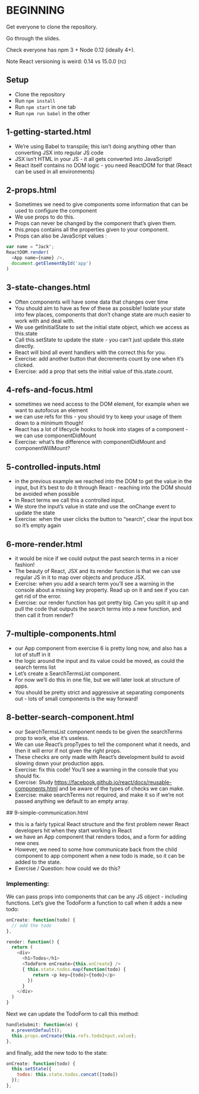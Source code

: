 # BEGINNING

Get everyone to clone the repository.

Go through the slides.

Check everyone has npm 3 + Node 0.12 (ideally 4+).

Note React versioning is weird: 0.14 vs 15.0.0 (rc)

## Setup
- Clone the repository
- Run `npm install`
- Run `npm start` in one tab
- Run `npm run babel` in the other


## 1-getting-started.html
- We’re using Babel to transpile; this isn’t doing anything other than converting JSX into regular JS code
- JSX isn’t HTML in your JS - it all gets converted into JavaScript!
- React itself contains no DOM logic - you need ReactDOM for that (React can be used in all environments)

## 2-props.html
- Sometimes we need to give components some information that can be used to configure the component
- We use props to do this.
- Props can never be changed by the component that’s given them.
- this.props contains all the properties given to your component.
- Props can also be JavaScript values :

```js
var name = “Jack";
ReactDOM.render(
  <App name={name} />,
  document.getElementById('app')
)
```

## 3-state-changes.html
- Often components will have some data that changes over time
- You should aim to have as few of these as possible! Isolate your state into few places, components that don’t change state are much easier to work with and deal with.
- We use getInitialState to set the initial state object, which we access as this.state
- Call this.setState to update the state - you can’t just update this.state directly.
- React will bind all event handlers with the correct this for you.
- Exercise: add another button that decrements count by one when it’s clicked.
- Exercise: add a prop that sets the initial value of this.state.count.

## 4-refs-and-focus.html
- sometimes we need access to the DOM element, for example when we want to autofocus an element
- we can use refs for this - you should try to keep your usage of them down to a minimum though!
- React has a lot of lifecycle hooks to hook into stages of a component - we can use componentDidMount
- Exercise: what’s the difference with componentDidMount and componentWillMount?

## 5-controlled-inputs.html
- in the previous example we reached into the DOM to get the value in the input, but it’s best to do it through React - reaching into the DOM should be avoided when possible
- In React terms we call this a controlled input.
- We store the input’s value in state and use the onChange event to update the state
- Exercise: when the user clicks the button to “search”, clear the input box so it’s empty again

## 6-more-render.html
- it would be nice if we could output the past search terms in a nicer fashion!
- The beauty of React, JSX and its render function is that we can use regular JS in it to map over objects and produce JSX.
- Exercise: when you add a search term you’ll see a warning in the console about a missing key property. Read up on it and see if you can get rid of the error.
- Exercise: our render function has got pretty big. Can you split it up and pull the code that outputs the search terms into a new function, and then call it from render?

## 7-multiple-components.html
- our App component from exercise 6 is pretty long now, and also has a lot of stuff in it
- the logic around the input and its value could be moved, as could the search terms list
- Let’s create a SearchTermsList component.
- For now we’ll do this in one file, but we will later look at structure of apps.
- You should be pretty strict and aggressive at separating components out - lots of small components is the way forward!

## 8-better-search-component.html
- our SearchTermsList component needs to be given the searchTerms prop to work, else it’s useless.
- We can use React’s propTypes to tell the component what it needs, and then it will error if not given the right props.
- These checks are only made with React’s development build to avoid slowing down your production apps.
- Exercise: fix this code! You’ll see a warning in the console that you should fix.
- Exercise: Study https://facebook.github.io/react/docs/reusable-components.html and be aware of the types of checks we can make.
- Exercise: make searchTerms not required, and make it so if we’re not passed anything we default to an empty array.

## 9-simple-communication.html
- this is a fairly typical React structure and the first problem newer React developers hit when they start working in React
- we have an App component that renders todos, and a form for adding new ones
- However, we need to some how communicate back from the child component to app component when a new todo is made, so it can be added to the state.
- Exercise / Question: how could we do this?

### Implementing:

We can pass props into components that can be any JS object - including functions. Let’s give the TodoForm a function to call when it adds a new todo:

```js
onCreate: function(todo) {
  // add the todo
},

render: function() {
  return (
    <div>
      <h1>Todos</h1>
      <TodoForm onCreate={this.onCreate} />
      { this.state.todos.map(function(todo) {
          return <p key={todo}>{todo}</p>
        })
      }
    </div>
  )
}
```

Next we can update the TodoForm to call this method:

```js
handleSubmit: function(e) {
  e.preventDefault();
  this.props.onCreate(this.refs.todoInput.value);
},
```

and finally, add the new todo to the state:

```js
onCreate: function(todo) {
  this.setState({
    todos: this.state.todos.concat([todo])
  });
},
```




